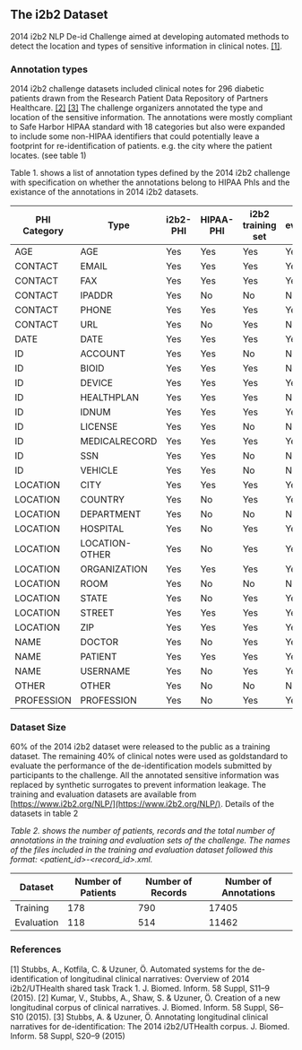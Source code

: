 ## The i2b2 Dataset

2014 i2b2 NLP De-id Challenge aimed at developing automated methods to detect
the location and types of sensitive information in clinical notes. [[1]](#1).

### Annotation types

2014 i2b2 challenge datasets included clinical notes for 296 diabetic patients
drawn from the Research Patient Data Repository of Partners Healthcare.
[[2]](#2) [[3]](#3) The challenge organizers annotated the type and location of
the sensitive information. The annotations were mostly compliant to Safe Harbor
HIPAA standard with 18 categories but also were expanded to include some
non-HIPAA identifiers that could potentially leave a footprint for
re-identification of patients. e.g. the city where the patient locates. (see
table 1)


Table 1. shows a list of annotation types defined by the 2014 i2b2 challenge
with specification on whether the annotations belong to HIPAA PhIs and the
existance of the annotations in 2014 i2b2 datasets.

|PHI Category| Type|i2b2-PHI|HIPAA-PHI|i2b2 training set|i2b2 evaluation set|
|-|-|-|-|-|-|
| AGE| AGE| Yes      | Yes | Yes | Yes|
| CONTACT | EMAIL          | Yes      | Yes       | Yes               | Yes |
| CONTACT | FAX            | Yes      | Yes       | Yes               | Yes|
| CONTACT | IPADDR         | Yes      | No        | No                | No|
| CONTACT | PHONE          | Yes      | Yes       | Yes               | Yes|
| CONTACT | URL            | Yes      | No        | Yes               | No |
| DATE    | DATE           | Yes      | Yes       | Yes               | Yes|
| ID      | ACCOUNT        | Yes      | Yes       | No                | No|
| ID      | BIOID          | Yes      | Yes       | Yes               | No|
| ID      | DEVICE         | Yes      | Yes       | Yes               | Yes |
| ID      | HEALTHPLAN     | Yes      | Yes       | Yes               | No |
| ID      | IDNUM          | Yes      | Yes       | Yes               | Yes |
| ID      | LICENSE        | Yes      | Yes       | No                | No|
| ID      | MEDICALRECORD  | Yes      | Yes       | Yes               | Yes |
| ID      | SSN            | Yes      | Yes       | No                | No|
| ID      | VEHICLE        | Yes      | Yes       | No                | No|
| LOCATION| CITY           | Yes      | Yes       | Yes               | Yes|
| LOCATION| COUNTRY        | Yes      | No        | Yes               | Yes |
| LOCATION| DEPARTMENT     | Yes      | No        | No                | No|
| LOCATION     | HOSPITAL       | Yes      | No        | Yes  | Yes|
| LOCATION     | LOCATION-OTHER | Yes      | No        | Yes  | Yes|
| LOCATION     | ORGANIZATION   | Yes      | Yes       | Yes  | Yes|
| LOCATION     | ROOM           | Yes      | No        | No   | No|
| LOCATION     | STATE          | Yes      | No        | Yes | Yes|
| LOCATION     | STREET         | Yes      | Yes       | Yes | Yes|
| LOCATION     | ZIP            | Yes      | Yes       | Yes  | Yes|
| NAME         | DOCTOR         | Yes      | No        | Yes  | Yes|
| NAME         | PATIENT        | Yes      | Yes       | Yes | Yes|
| NAME         | USERNAME       | Yes      | No        | Yes | Yes|
| OTHER        | OTHER          | Yes      | No        | No| No |
| PROFESSION   | PROFESSION     | Yes      | No        | Yes | Yes|


### Dataset Size

60% of the 2014 i2b2 dataset were released to the public as a training dataset.
The remaining 40% of clinical notes were used as goldstandard to evaluate the
performance of the de-identification models submitted by participants to the
challenge. All the annotated sensitive information was replaced by synthetic
surrogates to prevent information leakage. The training and evaluation datasets
are available from [https://www.i2b2.org/NLP/](https://www.i2b2.org/NLP/).
Details of the datasets in table 2

*Table 2. shows the number of patients, records and the total number of
annotations in the training and evaluation sets of the challenge. The names of
the files included in the training and evaluation dataset followed this format:
<patient_id>-<record_id>.xml.*

|Dataset|Number of Patients| Number of Records| Number of Annotations|
|-|-|-|-|
|Training|178|790|17405|
|Evaluation|118|514|11462|

### References

[1]
Stubbs, A., Kotfila, C. & Uzuner, Ö. Automated systems for the de-identification
of longitudinal clinical narratives: Overview of 2014 i2b2/UTHealth shared task
Track 1. J. Biomed. Inform. 58 Suppl, S11–9 (2015).
[2]
Kumar, V., Stubbs, A., Shaw, S. & Uzuner, Ö. Creation of a new longitudinal
corpus of clinical narratives. J. Biomed. Inform. 58 Suppl, S6–S10 (2015).
[3]
Stubbs, A. & Uzuner, Ö. Annotating longitudinal clinical narratives for
de-identification: The 2014 i2b2/UTHealth corpus. J. Biomed. Inform. 58 Suppl,
S20–9 (2015)
